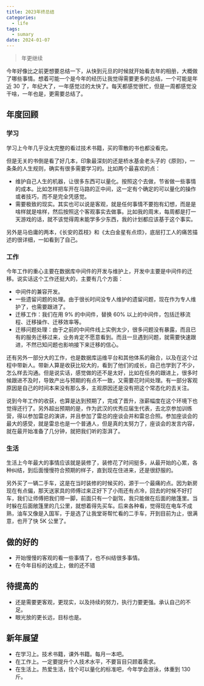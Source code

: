 ```yaml
---
title: 2023年终总结
categories:
  - life
tags:
  - sumary
date: 2024-01-07
---
```


> 年更继续

  
  今年好像比之前更想要总结一下，从快到元旦的时候就开始看去年的相册，大概做了哪些事情。想着可能一个是今年的经历让我觉得需要更多的总结，一个可能是年近 30 了，年纪大了，一年感觉过的太快了。每天都感觉很忙，但是一周都感觉没干啥，一年也是，更需要总结了。


## 年度回顾

### 学习
  
学习上今年几乎没太完整的看过技术书籍，买的零散的书也都没看完。

但是无关的书倒是看了好几本，印象最深刻的还是桥水基金老头子的《原则》，一条条的人生规则，确实有很多需要学习的。比如两个最喜欢的点：
- 维护自己人生的机器，让很多东西可以量化。按照这个去做，节省做一些事情的成本。比如怎样把车开在马路的正中间，这一定有个确定的可以量化的操作或者技巧，而不是完全凭感觉。
- 需要极致的现实。其实也可以说是客观，就是任何事情不要抱有幻想，而是是啥样就是啥样，然后按照这个客观事实去做事。比如我的周末，每周都是打一天游戏的话，就不该觉得周末能学多少东西，我的计划都应该基于这个事实。

另外是马伯庸的两本，《长安的荔枝》和《太白金星有点烦》，底层打工人的痛苦描述的很详细，一如看到了自己。

### 工作
  
今年工作的重心主要在数据库中间件的开发与维护上，开发中主要是中间件的迁移。说实话这个工作还挺大的，主要有几个方面：
- 中间件的兼容开发。
- 一些遗留问题的处理。由于很长时间没专人维护的遗留问题，现在作为专人维护了，也需要跟进了。
- 迁移工作：我们在用 9% 的中间件，替换 60% 以上的中间件，包括迁移流程、迁移操作、迁移效率等。
- 迁移问题处理：由于之前的中间件线上实例太少，很多问题没有暴露，而且已有的服务迁移过来，业务肯定不愿意看到。而且一旦遇到问题，就需要快速跟进，不然已知问题也影响接下来迁移的信心。

还有另外一部分大的工作，也是数据库运维平台和其他体系的融合，以及在这个过程中带新人。带新人算是收获比较大的，看到了他们的成长，自己也学到了不少，怎么样去沟通。但是说实话，感觉做的还不是太好，比如在任务的跟进上，很多时候跟进不及时，导致产出与预期的有点不一致，又需要花时间处理。有一部分客观原因是自己的时间本来没有那么多，主观原因还是没有把这个常态化的去关注。

说到今年工作的收获，也算是达到预期了，完成了晋升，涨薪幅度在这个环境下也觉得还行了。另外超出预期的是，作为武汉的优秀应届生代表，去北京参加训练营，得以参加雷总的演讲，并且参加了雷总的座谈会并和雷总合照。参加座谈会的最大的感受，就是雷总也是一个普通人，但是真的太努力了，座谈会的发言内容，就在最开始准备了几分钟，就把我们听的澎湃了。

### 生活
生活上今年最大的事情应该就是装修了，装修花了时间挺多，从最开始的心累，各种纠结，到后面慢慢符合预期的样子，直到现在住进来，还是很舒服的。

另外买了一辆二手车，这是在当时装修的时候买的，源于一个最痛的点。因为新房现在有点偏，那天送家具的师傅过来正好下了小雨还有点冷，回去的时候不好打车，我们让师傅把我们带一脚，前面只有一个副驾，我只能做在后面的敞篷里。当时躲在后面敞篷里的几公里，就想着得先买车。后来各种看，觉得现在电车不成熟，油车又像是入国军，于是选了让我堂哥帮忙看的二手车，开到目前为止，很满意，也开了快 5K 公里了。


## 做的好的
- 开始慢慢的客观的看一些事情了，也不纠结很多事情。
- 在今年目标的达成上，做的还不错

## 待提高的

- 还是需要更客观，更现实，以及持续的努力，执行力要更强。承认自己的不足。
- 眼光放的更长远，目标也是。

## 新年展望

- 在学习上。技术书籍，课外书籍。每月一本吧。
- 在工作上。一定要提升个人技术水平，不要盲目只顾着需求。
- 在生活上。热爱生活，找个可以量化的标准吧，今年学会游泳，体重到 130 斤。

